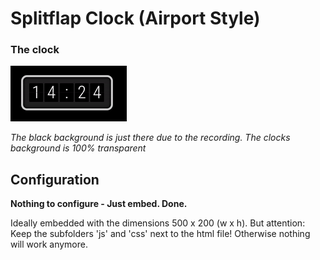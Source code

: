 # Splitflap Clock (Airport Style)

### The clock
![The clock](https://github.com/KneeNinetySeven/OBS-Stream-Assets/blob/master/_res/clocks/splitflap.gif)

_The black background is just there due to the recording. The clocks background is 100% transparent_

## Configuration
**Nothing to configure - Just embed. Done.**

Ideally embedded with the dimensions 500 x 200 (w x h).
But attention: Keep the subfolders 'js' and 'css' next to the html file! Otherwise nothing will work anymore.
